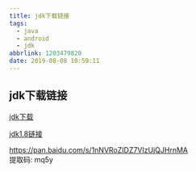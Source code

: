 ```yaml
---
title: jdk下载链接
tags:
  - java
  - android
  - jdk
abbrlink: 1203479820
date: 2019-08-08 10:59:11
---
```


## jdk下载链接

[jdk下载](https://www.oracle.com/technetwork/java/javase/downloads/jdk8-downloads-2133151.html)  

[jdk1.8链接](https://download.oracle.com/otn/java/jdk/8u221-b11/230deb18db3e4014bb8e3e8324f81b43/jdk-8u221-macosx-x64.dmg?AuthParam=1565087280_d79f91e9a79947a4f1b2c49829bafe06)  

https://pan.baidu.com/s/1nNVRoZIDZ7VIzUjQJHrnMA   
提取码: mq5y   
